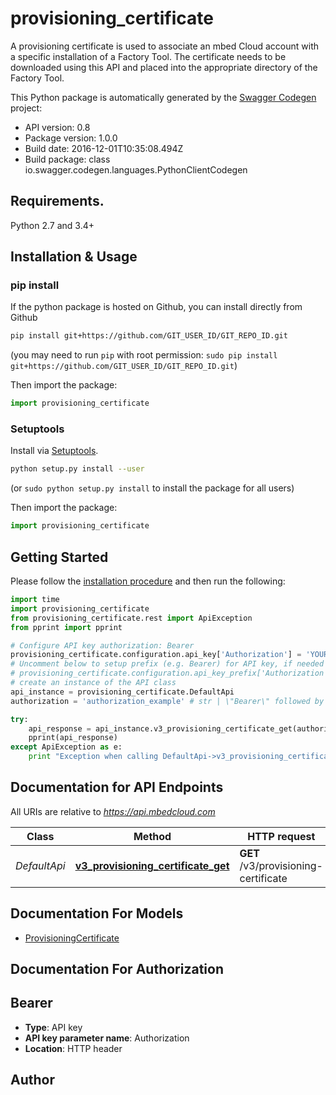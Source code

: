 # provisioning_certificate
A provisioning certificate is used to associate an mbed Cloud account with a specific installation of a Factory Tool. The certificate needs to be downloaded using this API and placed into the appropriate directory of the Factory Tool. 

This Python package is automatically generated by the [Swagger Codegen](https://github.com/swagger-api/swagger-codegen) project:

- API version: 0.8
- Package version: 1.0.0
- Build date: 2016-12-01T10:35:08.494Z
- Build package: class io.swagger.codegen.languages.PythonClientCodegen

## Requirements.

Python 2.7 and 3.4+

## Installation & Usage
### pip install

If the python package is hosted on Github, you can install directly from Github

```sh
pip install git+https://github.com/GIT_USER_ID/GIT_REPO_ID.git
```
(you may need to run `pip` with root permission: `sudo pip install git+https://github.com/GIT_USER_ID/GIT_REPO_ID.git`)

Then import the package:
```python
import provisioning_certificate 
```

### Setuptools

Install via [Setuptools](http://pypi.python.org/pypi/setuptools).

```sh
python setup.py install --user
```
(or `sudo python setup.py install` to install the package for all users)

Then import the package:
```python
import provisioning_certificate
```

## Getting Started

Please follow the [installation procedure](#installation--usage) and then run the following:

```python
import time
import provisioning_certificate
from provisioning_certificate.rest import ApiException
from pprint import pprint

# Configure API key authorization: Bearer
provisioning_certificate.configuration.api_key['Authorization'] = 'YOUR_API_KEY'
# Uncomment below to setup prefix (e.g. Bearer) for API key, if needed
# provisioning_certificate.configuration.api_key_prefix['Authorization'] = 'Bearer'
# create an instance of the API class
api_instance = provisioning_certificate.DefaultApi
authorization = 'authorization_example' # str | \"Bearer\" followed by the reference token or API key.

try:
    api_response = api_instance.v3_provisioning_certificate_get(authorization)
    pprint(api_response)
except ApiException as e:
    print "Exception when calling DefaultApi->v3_provisioning_certificate_get: %s\n" % e

```

## Documentation for API Endpoints

All URIs are relative to *https://api.mbedcloud.com*

Class | Method | HTTP request | Description
------------ | ------------- | ------------- | -------------
*DefaultApi* | [**v3_provisioning_certificate_get**](docs/DefaultApi.md#v3_provisioning_certificate_get) | **GET** /v3/provisioning-certificate | 


## Documentation For Models

 - [ProvisioningCertificate](docs/ProvisioningCertificate.md)


## Documentation For Authorization


## Bearer

- **Type**: API key
- **API key parameter name**: Authorization
- **Location**: HTTP header


## Author



